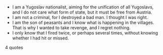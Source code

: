  - I am a Yugoslav nationalist, aiming for the unification of all Yugoslavs, and I do not care what form of state, but it must be free from Austria.
 - I am not a criminal, for I destroyed a bad man. I thought I was right.
 - I am the son of peasants and I know what is happening in the villages. That is why I wanted to take revenge, and I regret nothing.
 - I only know that I fired twice, or perhaps several times, without knowing whether I had hit or missed.

4 quotes